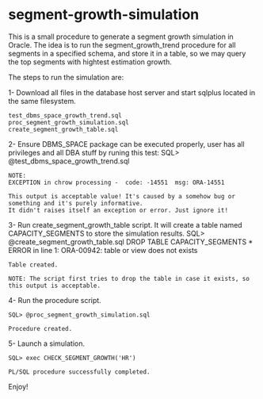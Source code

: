 # segment-growth-simulation

This is a small procedure to generate a segment growth simulation in Oracle.
The idea is to run the segment_growth_trend procedure for all segments in a specified schema, and store it in a table, so we may query the top segments with hightest estimation growth.

The steps to run the simulation are:

1- Download all files in the database host server and start sqlplus located in the same filesystem.

	test_dbms_space_growth_trend.sql
	proc_segment_growth_simulation.sql
	create_segment_growth_table.sql

2- Ensure DBMS_SPACE package can be executed properly, user has all privileges and all DBA stuff by runing this test:
	SQL> @test_dbms_space_growth_trend.sql
	
	NOTE: 
	EXCEPTION in chrow processing -  code: -14551  msg: ORA-14551 
	
	This output is acceptable value! It's caused by a somehow bug or something and it's purely informative. 
	It didn't raises itself an exception or error. Just ignore it!
	
3- Run create_segment_growth_table script. It will create a table named CAPACITY_SEGMENTS to store the simulation results.
	SQL> @create_segment_growth_table.sql
    DROP TABLE CAPACITY_SEGMENTS
           *
	ERROR in line 1:
	ORA-00942: table or view does not exists

	Table created.

	NOTE: The script first tries to drop the table in case it exists, so this output is acceptable.

4- Run the procedure script.

	SQL> @proc_segment_growth_simulation.sql
	
	Procedure created.
	
5- Launch a simulation.

	SQL> exec CHECK_SEGMENT_GROWTH('HR')

    PL/SQL procedure successfully completed.
	
	
Enjoy!
